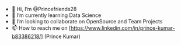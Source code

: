 - 👋 Hi, I’m @Princefriends28
- 🌱 I’m currently learning Data Science
- 💞️ I’m looking to collaborate on OpenSource and Team Projects
- 📫 How to reach me on [https://www.linkedin.com/in/prince-kumar-b83386218/] (Prince Kumar)
<!---
Princefriends28/Princefriends28 is a ✨ special ✨ repository because its `README.md` (this file) appears on your GitHub profile.
You can click the Preview link to take a look at your changes.
--->
